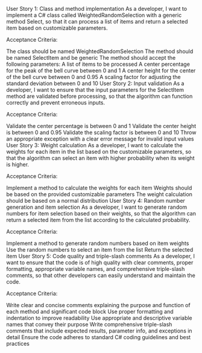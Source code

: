 User Story 1: Class and method implementation
As a developer, I want to implement a C# class called WeightedRandomSelection with a generic method Select, so that it can process a list of items and return a selected item based on customizable parameters.

Acceptance Criteria:

The class should be named WeightedRandomSelection
The method should be named SelectItem and be generic
The method should accept the following parameters:
A list of items to be processed
A center percentage for the peak of the bell curve between 0 and 1
A center height for the center of the bell curve between 0 and 0.95
A scaling factor for adjusting the standard deviation between 0 and 10
User Story 2: Input validation
As a developer, I want to ensure that the input parameters for the SelectItem method are validated before processing, so that the algorithm can function correctly and prevent erroneous inputs.

Acceptance Criteria:

Validate the center percentage is between 0 and 1
Validate the center height is between 0 and 0.95
Validate the scaling factor is between 0 and 10
Throw an appropriate exception with a clear error message for invalid input values
User Story 3: Weight calculation
As a developer, I want to calculate the weights for each item in the list based on the customizable parameters, so that the algorithm can select an item with higher probability when its weight is higher.

Acceptance Criteria:

Implement a method to calculate the weights for each item
Weights should be based on the provided customizable parameters
The weight calculation should be based on a normal distribution
User Story 4: Random number generation and item selection
As a developer, I want to generate random numbers for item selection based on their weights, so that the algorithm can return a selected item from the list according to the calculated probability.

Acceptance Criteria:

Implement a method to generate random numbers based on item weights
Use the random numbers to select an item from the list
Return the selected item
User Story 5: Code quality and triple-slash comments
As a developer, I want to ensure that the code is of high quality with clear comments, proper formatting, appropriate variable names, and comprehensive triple-slash comments, so that other developers can easily understand and maintain the code.

Acceptance Criteria:

Write clear and concise comments explaining the purpose and function of each method and significant code block
Use proper formatting and indentation to improve readability
Use appropriate and descriptive variable names that convey their purpose
Write comprehensive triple-slash comments that include expected results, parameter info, and exceptions in detail
Ensure the code adheres to standard C# coding guidelines and best practices